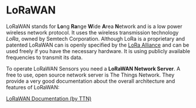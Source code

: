 # LoRaWAN
LoRaWAN stands for **Lo**ng **Ra**nge **W**ide **A**rea **N**etwork and is a low power 
wireless network protocol. It uses the wireless transmission technology *LoRa*, 
owned by Semtech Corporation. Although LoRa is a proprietary and patented LoRaWAN can 
is openly specified by the [LoRa Alliance](https://lora-alliance.org/) and can 
be used freely if you have the necessary hardware. It is using publicly available 
frequencies to transmit its data.

To operate LoRaWAN Sensors you need a **LoRaWAN Network Server**. A free to use, open source network server is The Things Network.
They provide a very good documentation about the overall architecture and features of LoRaWAN:

[LoRaWAN Documentation (by TTN)](https://www.thethingsnetwork.org/docs/)
